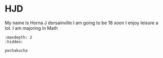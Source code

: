# HJD

My name is Horna J dorsainville 
I am going to be 18 soon
I enjoy leisure a lot.
I am majoring in Math

<!-- use this to make a menu when you add more pages -->
```{toctree}
:maxdepth: 2
:hidden:

pechakucha
```

